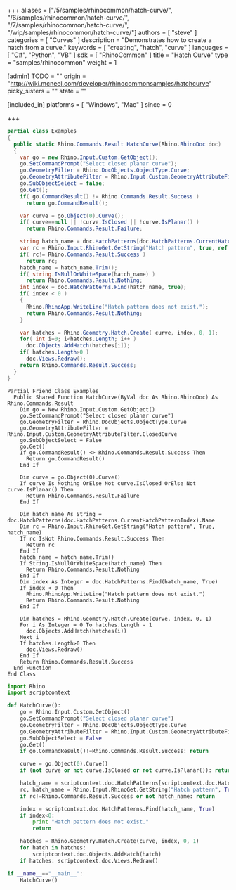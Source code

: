 +++
aliases = ["/5/samples/rhinocommon/hatch-curve/", "/6/samples/rhinocommon/hatch-curve/", "/7/samples/rhinocommon/hatch-curve/", "/wip/samples/rhinocommon/hatch-curve/"]
authors = [ "steve" ]
categories = [ "Curves" ]
description = "Demonstrates how to create a hatch from a curve."
keywords = [ "creating", "hatch", "curve" ]
languages = [ "C#", "Python", "VB" ]
sdk = [ "RhinoCommon" ]
title = "Hatch Curve"
type = "samples/rhinocommon"
weight = 1

[admin]
TODO = ""
origin = "http://wiki.mcneel.com/developer/rhinocommonsamples/hatchcurve"
picky_sisters = ""
state = ""

[included_in]
platforms = [ "Windows", "Mac" ]
since = 0

+++

<div class="codetab-content" id="cs">

```cs
partial class Examples
{
  public static Rhino.Commands.Result HatchCurve(Rhino.RhinoDoc doc)
  {
    var go = new Rhino.Input.Custom.GetObject();
    go.SetCommandPrompt("Select closed planar curve");
    go.GeometryFilter = Rhino.DocObjects.ObjectType.Curve;
    go.GeometryAttributeFilter = Rhino.Input.Custom.GeometryAttributeFilter.ClosedCurve;
    go.SubObjectSelect = false;
    go.Get();
    if( go.CommandResult() != Rhino.Commands.Result.Success )
      return go.CommandResult();

    var curve = go.Object(0).Curve();
    if( curve==null || !curve.IsClosed || !curve.IsPlanar() )
      return Rhino.Commands.Result.Failure;

    string hatch_name = doc.HatchPatterns[doc.HatchPatterns.CurrentHatchPatternIndex].Name;
    var rc = Rhino.Input.RhinoGet.GetString("Hatch pattern", true, ref hatch_name);
    if( rc!= Rhino.Commands.Result.Success )
      return rc;
    hatch_name = hatch_name.Trim();
    if( string.IsNullOrWhiteSpace(hatch_name) )
      return Rhino.Commands.Result.Nothing;
    int index = doc.HatchPatterns.Find(hatch_name, true);
    if( index < 0 )
    {
      Rhino.RhinoApp.WriteLine("Hatch pattern does not exist.");
      return Rhino.Commands.Result.Nothing;
    }

    var hatches = Rhino.Geometry.Hatch.Create( curve, index, 0, 1);
    for( int i=0; i<hatches.Length; i++ )
      doc.Objects.AddHatch(hatches[i]);
    if( hatches.Length>0 )
      doc.Views.Redraw();
    return Rhino.Commands.Result.Success;
  }
}
```

</div>


<div class="codetab-content" id="vb">

```vbnet
Partial Friend Class Examples
  Public Shared Function HatchCurve(ByVal doc As Rhino.RhinoDoc) As Rhino.Commands.Result
	Dim go = New Rhino.Input.Custom.GetObject()
	go.SetCommandPrompt("Select closed planar curve")
	go.GeometryFilter = Rhino.DocObjects.ObjectType.Curve
	go.GeometryAttributeFilter = Rhino.Input.Custom.GeometryAttributeFilter.ClosedCurve
	go.SubObjectSelect = False
	go.Get()
	If go.CommandResult() <> Rhino.Commands.Result.Success Then
	  Return go.CommandResult()
	End If

	Dim curve = go.Object(0).Curve()
	If curve Is Nothing OrElse Not curve.IsClosed OrElse Not curve.IsPlanar() Then
	  Return Rhino.Commands.Result.Failure
	End If

	Dim hatch_name As String = doc.HatchPatterns(doc.HatchPatterns.CurrentHatchPatternIndex).Name
	Dim rc = Rhino.Input.RhinoGet.GetString("Hatch pattern", True, hatch_name)
	If rc IsNot Rhino.Commands.Result.Success Then
	  Return rc
	End If
	hatch_name = hatch_name.Trim()
	If String.IsNullOrWhiteSpace(hatch_name) Then
	  Return Rhino.Commands.Result.Nothing
	End If
	Dim index As Integer = doc.HatchPatterns.Find(hatch_name, True)
	If index < 0 Then
	  Rhino.RhinoApp.WriteLine("Hatch pattern does not exist.")
	  Return Rhino.Commands.Result.Nothing
	End If

	Dim hatches = Rhino.Geometry.Hatch.Create(curve, index, 0, 1)
	For i As Integer = 0 To hatches.Length - 1
	  doc.Objects.AddHatch(hatches(i))
	Next i
	If hatches.Length>0 Then
	  doc.Views.Redraw()
	End If
	Return Rhino.Commands.Result.Success
  End Function
End Class
```

</div>


<div class="codetab-content" id="py">

```python
import Rhino
import scriptcontext

def HatchCurve():
    go = Rhino.Input.Custom.GetObject()
    go.SetCommandPrompt("Select closed planar curve")
    go.GeometryFilter = Rhino.DocObjects.ObjectType.Curve
    go.GeometryAttributeFilter = Rhino.Input.Custom.GeometryAttributeFilter.ClosedCurve
    go.SubObjectSelect = False
    go.Get()
    if go.CommandResult()!=Rhino.Commands.Result.Success: return

    curve = go.Object(0).Curve()
    if (not curve or not curve.IsClosed or not curve.IsPlanar()): return

    hatch_name = scriptcontext.doc.HatchPatterns[scriptcontext.doc.HatchPatterns.CurrentHatchPatternIndex].Name
    rc, hatch_name = Rhino.Input.RhinoGet.GetString("Hatch pattern", True, hatch_name)
    if rc!=Rhino.Commands.Result.Success or not hatch_name: return

    index = scriptcontext.doc.HatchPatterns.Find(hatch_name, True)
    if index<0:
        print "Hatch pattern does not exist."
        return

    hatches = Rhino.Geometry.Hatch.Create(curve, index, 0, 1)
    for hatch in hatches:
        scriptcontext.doc.Objects.AddHatch(hatch)
    if hatches: scriptcontext.doc.Views.Redraw()

if __name__=="__main__":
    HatchCurve()
```

</div>
